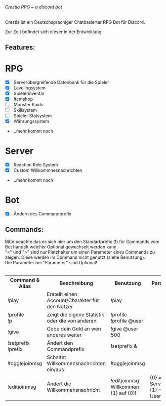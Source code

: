 ###### Crestia RPG ~ a discord bot

Crestia ist ein Deutschsprachiger Chatbasierter RPG Bot für Discord.

Zur Zeit befindet sich dieser in der Entwicklung.


## Features:

# RPG
- [x] &nbsp;Serverübergreifende Datenbank für die Spieler
- [x] &nbsp;Levelingsystem
- [x] &nbsp;Spielerinventar
- [x] &nbsp;Itemshop
- [ ] &nbsp;Monster Raids
- [ ] &nbsp;Skillsystem
- [ ] &nbsp;Spieler Statsystem
- [x] &nbsp;Währungssystem
- ...mehr kommt noch

# Server
- [x] &nbsp;Reaction Role System
- [x] &nbsp;Custom Willkommnesnachrichten
- ...mehr kommt noch

# Bot
- [x] &nbsp;Ändern des Commandprefix


## Commands:
Bitte beachte das es sich hier um den Standartprefix (**!**) für Commands vom Bot handelt welcher Optional gewechselt werden kann.<br/>
"<" und ">" sind nur Platzhalter um einen Parameter eines Commands zu zeigen. Diese werden im Command nicht genutzt (siehe Benutzung).<br/>
Die Parameter bei "Parameter" sind Optional!<br/><br/>

<table>
  <tr>
  <th>
    Command & Alias
  </th>
  <th>
    Beschreibung
    </th>
    <th>
    Benutzung
    </th>
    <th>
    Parameter
    </th>
    <th>
    Berechtigung
    </th>
  </tr>
  <tr>
  <td>!play</td>
  <td>Erstellt einen Account/Charakter für den Nutzer</td>
    <td>!play</td>
    <td></td>
    <td>Jeder</td>
  </tr>
  <tr>
  <td>!profile <br/>!p</td>
  <td>Zeigt die eigene Statistik oder die von anderen</td>
    <td>!profile <br/>!profile @user</td>
    <td></td>
    <td>Jeder</td>
  </tr>
  <tr>
  <td>!give</td>
  <td>Gebe dein Gold an wen anderes weiter</td>
    <td>!give @user 500</td>
    <td></td>
    <td>Jeder</td>
  </tr>
  <tr>
  <td>!setprefix <br/>!prefix</td>
  <td>Ändert den Commandprefix</td>
    <td>!setprefix &</td>
    <td></td>
    <td>Ersteller</td>
  </tr>
  <tr>
  <td>!togglejoinmsg</td>
  <td>Schaltet Willkommensnachrichten ein/aus</td>
    <td>!togglejoinmsg</td>
    <td></td>
    <td>Ersteller</td>
  </tr>
  <tr>
  <td>!editjoinmsg</td>
  <td>Ändert die Willkommensnachricht</td>
    <td>!editjoinmsg Willkommen {1} auf {0}!</td>
    <td>{0} = Servername<br/>{1} = Username</td>
    <td>Ersteller</td>
  </tr>
</table>
